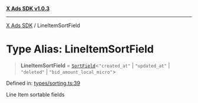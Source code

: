 [**X Ads SDK v1.0.3**](../README.md)

***

[X Ads SDK](../globals.md) / LineItemSortField

# Type Alias: LineItemSortField

> **LineItemSortField** = [`SortField`](SortField.md)\<`"created_at"` \| `"updated_at"` \| `"deleted"` \| `"bid_amount_local_micro"`\>

Defined in: [types/sorting.ts:39](https://github.com/kage1020/x-ads-sdk/blob/main/src/types/sorting.ts#L39)

Line Item sortable fields
